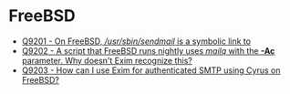 FreeBSD
====

- [Q9201 - On FreeBSD, */usr/sbin/sendmail* is a symbolic link to](Q9201)
- [Q9202 - A script that FreeBSD runs nightly uses *mailq* with the **-Ac** parameter. Why doesn't Exim recognize this?](Q9202)
- [Q9203 - How can I use Exim for authenticated SMTP using Cyrus on FreeBSD?](Q9203)
